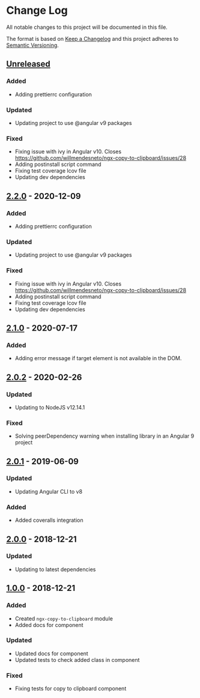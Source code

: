 # Change Log

All notable changes to this project will be documented in this file.

The format is based on [Keep a Changelog](http://keepachangelog.com/)
and this project adheres to [Semantic Versioning](http://semver.org/).

## [Unreleased][]

### Added

- Adding prettierrc configuration

### Updated

- Updating project to use @angular v9 packages

### Fixed

- Fixing issue with ivy in Angular v10. Closes https://github.com/willmendesneto/ngx-copy-to-clipboard/issues/28
- Adding postinstall script command
- Fixing test coverage lcov file
- Updating dev dependencies

## [2.2.0][] - 2020-12-09

### Added

- Adding prettierrc configuration

### Updated

- Updating project to use @angular v9 packages

### Fixed

- Fixing issue with ivy in Angular v10. Closes https://github.com/willmendesneto/ngx-copy-to-clipboard/issues/28
- Adding postinstall script command
- Fixing test coverage lcov file
- Updating dev dependencies

## [2.1.0][] - 2020-07-17

### Added

- Adding error message if target element is not available in the DOM.

## [2.0.2][] - 2020-02-26

### Updated

- Updating to NodeJS v12.14.1

### Fixed

- Solving peerDependency warning when installing library in an Angular 9 project

## [2.0.1][] - 2019-06-09

### Updated

- Updating Angular CLI to v8

### Added

- Added coveralls integration

## [2.0.0][] - 2018-12-21

### Updated

- Updating to latest dependencies

## [1.0.0][] - 2018-12-21

### Added

- Created `ngx-copy-to-clipboard` module
- Added docs for component

### Updated

- Updated docs for component
- Updated tests to check added class in component

### Fixed

- Fixing tests for copy to clipboard component

[unreleased]: https://github.com/willmendesneto/ngx-copy-to-clipboard/compare/v1.0.0...HEAD
[1.0.0]: https://github.com/willmendesneto/ngx-copy-to-clipboard/tree/v1.0.0
[unreleased]: https://github.com/willmendesneto/ngx-copy-to-clipboard/compare/v2.0.0...HEAD
[2.0.0]: https://github.com/willmendesneto/ngx-copy-to-clipboard/tree/v2.0.0
[unreleased]: https://github.com/willmendesneto/ngx-copy-to-clipboard/compare/v2.0.1...HEAD
[2.0.1]: https://github.com/willmendesneto/ngx-copy-to-clipboard/tree/v2.0.1
[unreleased]: https://github.com/willmendesneto/ngx-copy-to-clipboard/compare/v2.0.2...HEAD
[2.0.2]: https://github.com/willmendesneto/ngx-copy-to-clipboard/tree/v2.0.2
[unreleased]: https://github.com/willmendesneto/ngx-copy-to-clipboard/compare/v2.1.0...HEAD
[2.1.0]: https://github.com/willmendesneto/ngx-copy-to-clipboard/tree/v2.1.0
[unreleased]: https://github.com/willmendesneto/ngx-copy-to-clipboard/compare/v2.2.0...HEAD
[2.2.0]: https://github.com/willmendesneto/ngx-copy-to-clipboard/tree/v2.2.0
